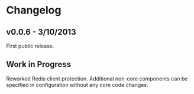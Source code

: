 Changelog
=========

v0.0.6 - 3/10/2013
------------------

First public release.

Work in Progress
----------------

Reworked Redis client protection.
Additional non-core components can be specified in configuration without any core code changes.
